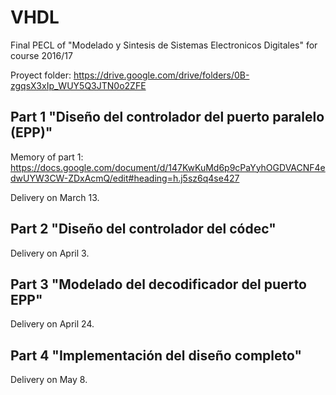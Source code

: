 # VHDL
Final PECL of "Modelado y Sintesis de Sistemas Electronicos Digitales" for course 2016/17

Proyect folder:
https://drive.google.com/drive/folders/0B-zgqsX3xIp_WUY5Q3JTN0o2ZFE

## Part 1 "Diseño del controlador del puerto paralelo (EPP)"
Memory of part 1: https://docs.google.com/document/d/147KwKuMd6p9cPaYyhOGDVACNF4edwUYW3CW-ZDxAcmQ/edit#heading=h.j5sz6q4se427

Delivery on March 13.

## Part 2 "Diseño del controlador del códec"
Delivery on April 3.

## Part 3 "Modelado del decodificador del puerto EPP"
Delivery on April 24.

## Part 4 "Implementación del diseño completo"
Delivery on May 8.
